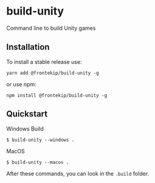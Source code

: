 # build-unity
Command line to build Unity games


## Installation 

To install a stable release use:

    yarn add @frontekip/build-unity -g
    
or use npm:

    npm install @frontekip/build-unity -g


## Quickstart 

Windows Build

    $ build-unity --windows .
    
MacOS

    $ build-unity --macos .
    
    
After these commands, you can look in the `.build` folder.
